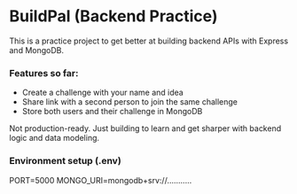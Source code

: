 # BuildPal (Backend Practice)

This is a practice project to get better at building backend APIs with Express and MongoDB.

### Features so far:
- Create a challenge with your name and idea
- Share link with a second person to join the same challenge
- Store both users and their challenge in MongoDB

Not production-ready. Just building to learn and get sharper with backend logic and data modeling.


### Environment setup (.env)

PORT=5000
MONGO_URI=mongodb+srv://...........